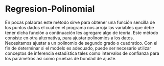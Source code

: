 # Regresion-Polinomial
En pocas palabras este método sirve para obtener una función sencilla de los puntos dados el cual en el programa nos arroja las variables que debe tener dicha función a continuación les agregare algo de teoria. Este método consiste en otra alternativa, para ajustar polinomios a los datos. Necesitamos ajustar a un polinomio de segundo grado o cuadratico. Con el fin de determinar si el modelo es adecuado, puede ser necesario utilizar conceptos de inferencia estadística tales como intervalos de confianza para los parámetros así como pruebas de bondad de ajuste.
